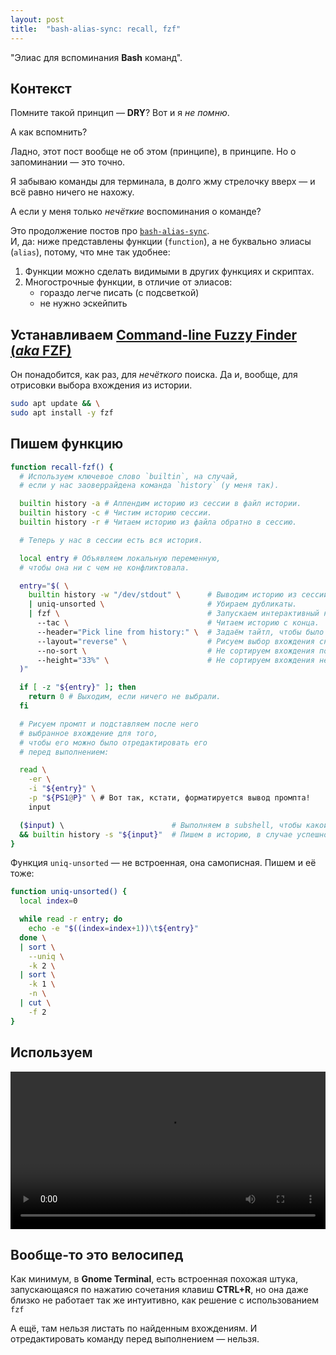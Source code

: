 ```yaml
---
layout: post
title:  "bash-alias-sync: recall, fzf"
---
```


<span class="hidden">"Элиас для вспоминания <strong>Bash</strong> команд".</span>

## Контекст

Помните такой принцип — **DRY**? Вот и я _не помню_.

А как вспомнить?

Ладно, этот пост вообще не об этом (принципе), в принципе. Но о запоминании — это точно.

Я забываю команды для терминала, в долго жму стрелочку вверх — и всё равно ничего не нахожу.

А если у меня только _нечёткие_ воспоминания о команде?

Это продолжение постов про [`bash-alias-sync`](https://danand.github.io/magic-of-terminal/posts/bash-allias-sync-touch-p).<br />
И, да: ниже представлены функции (`function`), а не буквально элиасы (`alias`), потому, что мне так удобнее:

1. Функции можно сделать видимыми в других функциях и скриптах.
2. Многострочные функции, в отличие от элиасов:
   - гораздо легче писать (с подсветкой)
   - не нужно эскейпить

## Устанавливаем [**Command-line Fuzzy Finder (_aka_ FZF)**](https://github.com/junegunn/fzf)

Он понадобится, как раз, для _нечёткого_ поиска. Да и, вообще, для отрисовки выбора вхождения из истории.

```bash
sudo apt update && \
sudo apt install -y fzf
```

## Пишем функцию

```bash
function recall-fzf() {
  # Используем ключевое слово `builtin`, на случай,
  # если у нас заоверрайдена команда `history` (у меня так).

  builtin history -a # Аппендим историю из сессии в файл истории.
  builtin history -c # Чистим историю сессии.
  builtin history -r # Читаем историю из файла обратно в сессию.

  # Теперь у нас в сессии есть вся история.

  local entry # Объявляем локальную переменную,
  # чтобы она ни с чем не конфликтовала.

  entry="$( \
    builtin history -w "/dev/stdout" \      # Выводим историю из сессии в пайп.
    | uniq-unsorted \                       # Убираем дубликаты.
    | fzf \                                 # Запускаем интерактивный нечёткий поиск.
      --tac \                               # Читаем историю с конца.
      --header="Pick line from history:" \  # Задаём тайтл, чтобы было понятно, что делать.
      --layout="reverse" \                  # Рисуем выбор вхождения снизу от промпта, а не сверху.
      --no-sort \                           # Не сортируем вхождения по алфавиту.
      --height="33%" \                      # Не сортируем вхождения не во весь экран.
  )"

  if [ -z "${entry}" ]; then
    return 0 # Выходим, если ничего не выбрали.
  fi

  # Рисуем промпт и подставляем после него
  # выбранное вхождение для того,
  # чтобы его можно было отредактировать его
  # перед выполнением:

  read \
    -er \
    -i "${entry}" \
    -p "${PS1@P}" \ # Вот так, кстати, форматируется вывод промпта!
    input

  ($input) \                        # Выполняем в subshell, чтобы какой-нибудь `xargs` не исполнил лишнего.
  && builtin history -s "${input}"  # Пишем в историю, в случае успешного выполнения.
}
```

Функция `uniq-unsorted` — не встроенная, она самописная. Пишем и её тоже:

```bash
function uniq-unsorted() {
  local index=0

  while read -r entry; do
    echo -e "$((index=index+1))\t${entry}"
  done \
  | sort \
    --uniq \
    -k 2 \
  | sort \
    -k 1 \
    -n \
  | cut \
    -f 2
}
```

## Используем

<video controls width="900" style="max-width: 100%;">
  <source src="{{ site.baseurl }}/assets/videos/recall-fzf.webm" type="video/webm">
  `recall-fzf` usage video was here.
</video>

## Вообще-то это велосипед

Как минимум, в **Gnome Terminal**, есть встроенная похожая штука, запускающаяся по нажатию сочетания клавиш **CTRL+R**, но она даже близко не работает так же интуитивно, как решение с использованием `fzf`

А ещё, там нельзя листать по найденным вхождениям. И отредактировать команду перед выполнением — нельзя.
